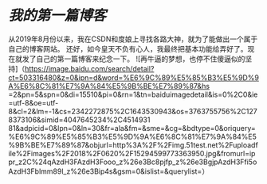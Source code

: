 # *我的第一篇博客*
  从2019年8月份以来，我在CSDN和度娘上寻找各路大神，就为了能做出一个属于自己的博客网站。
还好，如今皇天不负有心人，我最终把基本功能给弄好了。现在就发了自己的第一篇博客来纪念一下。
![再牛逼的梦想，也停不住傻逼似的坚持]（https://image.baidu.com/search/detail?ct=503316480&z=0&ipn=d&word=%E6%9C%89%E5%85%B3%E5%9D%9A%E6%8C%81%E7%9A%84%E5%9B%BE%E7%89%87&hs
=2&pn=5&spn=0&di=15510&pi=0&rn=1&tn=baiduimagedetail&is=0%2C0&ie=utf-8&oe=utf-8&cl=2&lm=-1&cs=2342272875%2C1643530943&os=3763755756%2C1278373106&simid=4047645234%2C4514931
81&adpicid=0&lpn=0&ln=30&fr=ala&fm=&sme=&cg=&bdtype=0&oriquery=%E6%9C%89%E5%85%B3%E5%9D%9A%E6%8C%81%E7%9A%84%E5%9B%BE%E7%89%87&objurl=http%3A%2F%2Fimg.51test.net%2Fuploadf
ile%2Fimages%2F2018%2F0620%2F15294599773363950.jpg&fromurl=ippr_z2C%24qAzdH3FAzdH3Fooo_z%26e3Bc8pjfp_z%26e3BgjpAzdH3Ffi5oAzdH3Fblmm89l_z%26e3Bip4s&gsm=0&islist=&querylist=）
